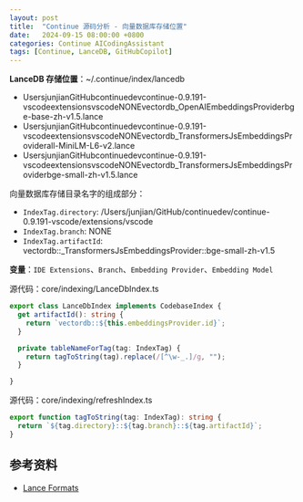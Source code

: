 ```yaml
---
layout: post
title:  "Continue 源码分析 - 向量数据库存储位置"
date:   2024-09-15 08:00:00 +0800
categories: Continue AICodingAssistant
tags: [Continue, LanceDB, GitHubCopilot]
---
```


**LanceDB 存储位置**：~/.continue/index/lancedb
  - UsersjunjianGitHubcontinuedevcontinue-0.9.191-vscodeextensionsvscodeNONEvectordb_OpenAIEmbeddingsProviderbge-base-zh-v1.5.lance
  - UsersjunjianGitHubcontinuedevcontinue-0.9.191-vscodeextensionsvscodeNONEvectordb_TransformersJsEmbeddingsProviderall-MiniLM-L6-v2.lance
  - UsersjunjianGitHubcontinuedevcontinue-0.9.191-vscodeextensionsvscodeNONEvectordb_TransformersJsEmbeddingsProviderbge-small-zh-v1.5.lance

向量数据库存储目录名字的组成部分：
- `IndexTag.directory`: /Users/junjian/GitHub/continuedev/continue-0.9.191-vscode/extensions/vscode
- `IndexTag.branch`: NONE
- `IndexTag.artifactId`: vectordb::_TransformersJsEmbeddingsProvider::bge-small-zh-v1.5

**变量**：`IDE Extensions`、`Branch`、`Embedding Provider`、`Embedding Model`

源代码：core/indexing/LanceDbIndex.ts
```typescript
export class LanceDbIndex implements CodebaseIndex {
  get artifactId(): string {
    return `vectordb::${this.embeddingsProvider.id}`;
  }

  private tableNameForTag(tag: IndexTag) {
    return tagToString(tag).replace(/[^\w-_.]/g, "");
  }

}
```

源代码：core/indexing/refreshIndex.ts
```typescript
export function tagToString(tag: IndexTag): string {
  return `${tag.directory}::${tag.branch}::${tag.artifactId}`;
}
```


## 参考资料
- [Lance Formats](https://lancedb.github.io/lance/format.html)
